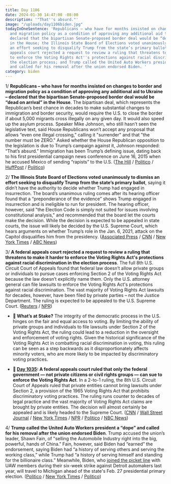 ```yaml
---
title: Day 1106
date: 2024-01-30 14:47:00 -08:00
description: '"That''s absurd."'
image: "/uploads/day1106biden.jpg"
todayInOneSentence: 'Republicans – who have for months insisted on changes to border
  and migration policy as a condition of approving any additional aid to Ukraine –
  declared that the bipartisan Senate-proposed border deal would be “dead on arrival”
  in the House; the Illinois State Board of Elections voted unanimously to dismiss
  an effort seeking to disqualify Trump from the state’s primary ballot; a federal
  appeals court rejected a request to review a ruling that threatens to make it harder
  to enforce the Voting Rights Act''s protections against racial discrimination in
  the election process; and Trump called the United Auto Workers president a “dope”
  and called for his removal after the union endorsed Biden. '
category: biden
---
```


1/ **Republicans – who have for months insisted on changes to border and migration policy as a condition of approving any additional aid to Ukraine – declared that the bipartisan Senate-proposed border deal would be “dead on arrival” in the House**. The bipartisan deal, which represents the Republican’s best chance in decades to make substantial changes to immigration and border security, would require the U.S. to close the border if about 5,000 migrants cross illegally on any given day. It would also speed up the asylum process. Speaker Mike Johnson, who still hasn’t seen the legislative text, said House Republicans won’t accept any proposal that allows “even one illegal crossing,” calling it "surrender" and that "the number must be ZERO." Asked whether the House Republican opposition to the legislation is due to Trump’s campaign against it, Johnson responded: “That’s absurd.” Immigration has been Trump’s defining issue, dating back to his first presidential campaign news conference on June 16, 2015 when he accused Mexico of sending “rapists” to the U.S. ([The Hill](https://thehill.com/homenews/house/4436245-house-republicans-border-deal/) / [Politico](https://www.politico.com/live-updates/2024/01/30/congress/johnson-bashes-border-deal-again-00138536) / [HuffPost](https://www.huffpost.com/entry/republicans-border-deal-donald-trump_n_65b80899e4b0102bd2d5c0d4) / [Politico](https://www.politico.com/newsletters/playbook-pm/2024/01/30/gop-conference-rages-against-border-deal-00132333?cid=hptb_primary_0))

2/ **The Illinois State Board of Elections voted unanimously to dismiss an effort seeking to disqualify Trump from the state’s primary ballot**, saying it didn’t have the authority to decide whether Trump had engaged in insurrection. The board’s unanimous ruling comes after its hearing officer found that a “preponderance of the evidence” shows Trump engaged in insurrection and is ineligible to run for president. The hearing officer, however, said "the Election Code is simply not suited for issues involving constitutional analysis," and recommended that the board let the courts make the decision. While the decision is expected to be appealed in state courts, the issue will likely be decided by the U.S. Supreme Court, which hears arguments on whether Trump’s role in the Jan. 6, 2021, attack on the Capitol disqualifies him from the presidency. ([Associated Press](https://apnews.com/article/trump-14th-amendment-insurrection-ballot-illinois-8709a8dbf12f845ed30fce22c9bff469) / [CNN](https://www.cnn.com/2024/01/30/politics/donald-trump-illinois-14th-amendment/index.html) / [New York Times](https://www.nytimes.com/2024/01/30/us/illinois-trump-ballot.html) / [ABC News](https://abcnews.go.com/Politics/trump-remain-illinois-2024-ballot-after-14th-amendment/story?id=106765313))

3/ **A federal appeals court rejected a request to review a ruling that threatens to make it harder to enforce the Voting Rights Act's protections against racial discrimination in the election process**. The full 8th U.S. Circuit Court of Appeals found that federal law doesn’t allow private groups or individuals to pursue cases enforcing Section 2 of the Voting Rights Act because the law doesn’t explicitly name them. Only the U.S. attorney general can file lawsuits to enforce the Voting Rights Act's protections against racial discrimination. The vast majority of Voting Rights Act lawsuits for decades, however, have been filed by private parties – not the Justice Department. The ruling is expected to be appealed to the U.S. Supreme Court. ([Reuters](https://www.reuters.com/world/us/us-appeals-court-will-not-reconsider-ruling-limiting-voting-rights-laws-scope-2024-01-30/) / [NPR](https://www.npr.org/2024/01/30/1222561113/voting-rights-act-arkansas-federal-appeals-court))

* **🔎 What’s at Stake?** The integrity of the democratic process in the U.S. hinges on the fair and equal access to voting. By limiting the ability of private groups and individuals to file lawsuits under Section 2 of the Voting Rights Act, the ruling could lead to a reduction in the oversight and enforcement of voting rights. Given the historical significance of the Voting Rights Act in combatting racial discrimination in voting, this ruling can be seen as a step backwards as it disproportionately affects minority voters, who are more likely to be impacted by discriminatory voting practices.

* **📌 [Day 1035](https://whatthefuckjusthappenedtoday.com/2023/11/20/day-1035/#1-a-federal-appeals-court-ruled-that): A federal appeals court ruled that only the federal government — not private citizens or civil rights groups — can sue to enforce the Voting Rights Act**. In a 2-to-1 ruling, the 8th U.S. Circuit Court of Appeals ruled that private entities cannot bring lawsuits under Section 2, a provision of the 1965 Voting Rights Act that prohibits discriminatory voting practices. The ruling runs counter to decades of legal practice and the vast majority of Voting Rights Act claims are brought by private entities. The decision will almost certainly be appealed and is likely headed to the Supreme Court. ([CNN](https://www.cnn.com/2023/11/20/politics/appeals-court-voting-rights-act-ruling/index.html) / [Wall Street Journal](https://www.wsj.com/us-news/law/appeals-court-curbs-voting-lawsuits-claiming-discrimination-ca193efb?mod=hp_lead_pos3) / [New York Times](https://www.nytimes.com/2023/11/20/us/politics/voting-rights-act.html) / [NPR](https://www.npr.org/2023/11/20/1152732216/voting-rights-act-supreme-court-section-2-private-right-of-action) / [Politico](https://www.politico.com/news/2023/11/20/federal-court-deals-devastating-blow-to-voting-rights-act-00128069) / [NBC News](https://www.nbcnews.com/politics/politics-news/federal-court-guts-voting-rights-act-denying-citizens-groups-right-sue-rcna126023))

4/ **Trump called the United Auto Workers president a “dope” and called for his removal after the union endorsed Biden**. Trump accused the union’s leader, Shawn Fain, of "selling the Automobile Industry right into the big, powerful, hands of China." Fain, however, said Biden had “earned” the endorsement, saying Biden had “a history of serving others and serving the working class,” while Trump had “a history of serving himself and standing for the billionaire class.” Meanwhile, Biden, who [joined the picket line](https://whatthefuckjusthappenedtoday.com/2023/09/26/day-980/#3-biden-urged-striking-auto-workers) with UAW members during their six-week strike against Detroit automakers last year, will travel to Michigan ahead of the state's Feb. 27 presidential primary election. ([Politico](https://www.politico.com/news/2024/01/30/biden-uaw-endorsement-trip-michigan-00138594) / [New York Times](https://www.nytimes.com/2024/01/29/us/politics/trump-uaw-shawn-fain.html) / [Politico](https://www.politico.com/news/2024/01/29/trump-uaw-president-dope-biden-00138310))